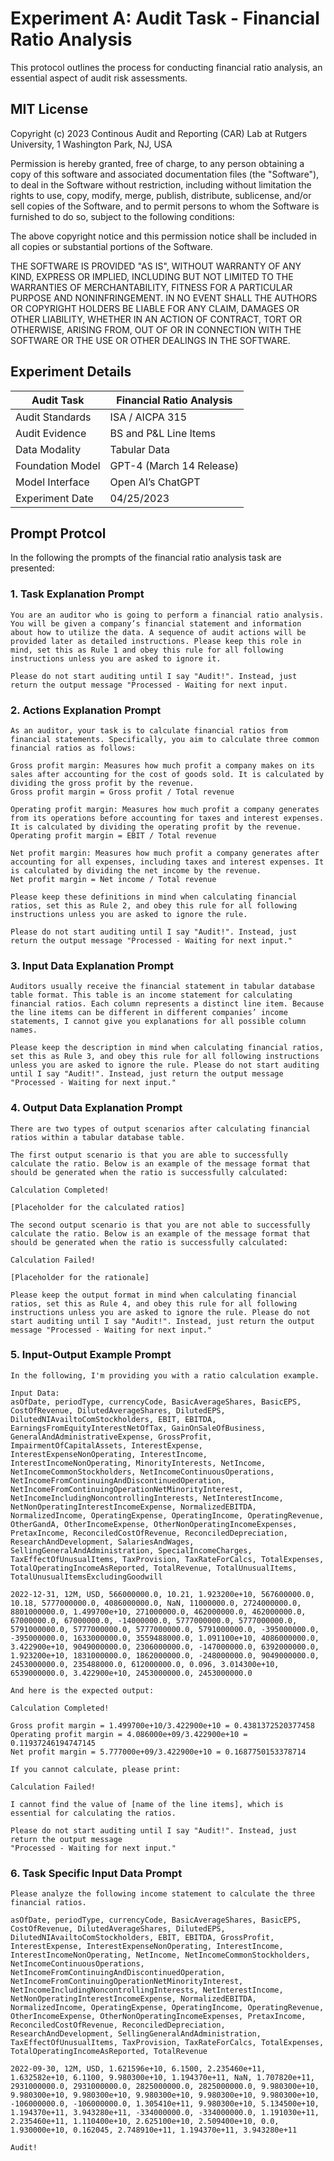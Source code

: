 
# Experiment A: Audit Task - Financial Ratio Analysis

This protocol outlines the process for conducting financial ratio analysis, an essential aspect of audit risk assessments.

## MIT License

Copyright (c) 2023 Continous Audit and Reporting (CAR) Lab 
at Rutgers University, 1 Washington Park, NJ, USA

Permission is hereby granted, free of charge, to any person obtaining a copy
of this software and associated documentation files (the "Software"), to deal
in the Software without restriction, including without limitation the rights
to use, copy, modify, merge, publish, distribute, sublicense, and/or sell
copies of the Software, and to permit persons to whom the Software is
furnished to do so, subject to the following conditions:

The above copyright notice and this permission notice shall be included in all
copies or substantial portions of the Software.

THE SOFTWARE IS PROVIDED "AS IS", WITHOUT WARRANTY OF ANY KIND, EXPRESS OR
IMPLIED, INCLUDING BUT NOT LIMITED TO THE WARRANTIES OF MERCHANTABILITY,
FITNESS FOR A PARTICULAR PURPOSE AND NONINFRINGEMENT. IN NO EVENT SHALL THE
AUTHORS OR COPYRIGHT HOLDERS BE LIABLE FOR ANY CLAIM, DAMAGES OR OTHER
LIABILITY, WHETHER IN AN ACTION OF CONTRACT, TORT OR OTHERWISE, ARISING FROM,
OUT OF OR IN CONNECTION WITH THE SOFTWARE OR THE USE OR OTHER DEALINGS IN THE
SOFTWARE.

## Experiment Details


| Audit Task       | Financial Ratio Analysis |
|------------------|--------------------------|
| Audit Standards  | ISA / AICPA 315          |
| Audit Evidence   | BS and P&L Line Items    |
| Data Modality    | Tabular Data             |
| Foundation Model | GPT-4 (March 14 Release) |
| Model Interface  | Open AI’s ChatGPT        |
| Experiment Date  | 04/25/2023               |


## Prompt Protcol

In the following the prompts of the financial ratio analysis task are presented: 

### 1. Task Explanation Prompt
```
You are an auditor who is going to perform a financial ratio analysis. You will be given a company’s financial statement and information about how to utilize the data. A sequence of audit actions will be provided later as detailed instructions. Please keep this role in mind, set this as Rule 1 and obey this rule for all following instructions unless you are asked to ignore it.

Please do not start auditing until I say "Audit!". Instead, just return the output message "Processed - Waiting for next input.
```

### 2. Actions Explanation Prompt
```
As an auditor, your task is to calculate financial ratios from financial statements. Specifically, you aim to calculate three common financial ratios as follows:

Gross profit margin: Measures how much profit a company makes on its sales after accounting for the cost of goods sold. It is calculated by dividing the gross profit by the revenue.
Gross profit margin = Gross profit / Total revenue

Operating profit margin: Measures how much profit a company generates from its operations before accounting for taxes and interest expenses. It is calculated by dividing the operating profit by the revenue.
Operating profit margin = EBIT / Total revenue

Net profit margin: Measures how much profit a company generates after accounting for all expenses, including taxes and interest expenses. It is calculated by dividing the net income by the revenue.
Net profit margin = Net income / Total revenue

Please keep these definitions in mind when calculating financial ratios, set this as Rule 2, and obey this rule for all following instructions unless you are asked to ignore the rule.

Please do not start auditing until I say "Audit!". Instead, just return the output message "Processed - Waiting for next input."
```

### 3. Input Data Explanation Prompt

```
Auditors usually receive the financial statement in tabular database table format. This table is an income statement for calculating financial ratios. Each column represents a distinct line item. Because the line items can be different in different companies’ income statements, I cannot give you explanations for all possible column names.

Please keep the description in mind when calculating financial ratios, set this as Rule 3, and obey this rule for all following instructions unless you are asked to ignore the rule. Please do not start auditing until I say "Audit!". Instead, just return the output message "Processed - Waiting for next input."
```

### 4. Output Data Explanation Prompt

```
There are two types of output scenarios after calculating financial ratios within a tabular database table.

The first output scenario is that you are able to successfully calculate the ratio. Below is an example of the message format that should be generated when the ratio is successfully calculated:

Calculation Completed!

[Placeholder for the calculated ratios]

The second output scenario is that you are not able to successfully calculate the ratio. Below is an example of the message format that should be generated when the ratio is successfully calculated:

Calculation Failed!

[Placeholder for the rationale]

Please keep the output format in mind when calculating financial ratios, set this as Rule 4, and obey this rule for all following instructions unless you are asked to ignore the rule. Please do not start auditing until I say "Audit!". Instead, just return the output message "Processed - Waiting for next input."
```

### 5. Input-Output Example Prompt

```
In the following, I'm providing you with a ratio calculation example.

Input Data:
asOfDate, periodType, currencyCode, BasicAverageShares, BasicEPS, CostOfRevenue, DilutedAverageShares, DilutedEPS, DilutedNIAvailtoComStockholders, EBIT, EBITDA, EarningsFromEquityInterestNetOfTax, GainOnSaleOfBusiness, GeneralAndAdministrativeExpense, GrossProfit, ImpairmentOfCapitalAssets, InterestExpense, InterestExpenseNonOperating, InterestIncome, InterestIncomeNonOperating, MinorityInterests, NetIncome, NetIncomeCommonStockholders, NetIncomeContinuousOperations, NetIncomeFromContinuingAndDiscontinuedOperation, NetIncomeFromContinuingOperationNetMinorityInterest, NetIncomeIncludingNoncontrollingInterests, NetInterestIncome, NetNonOperatingInterestIncomeExpense, NormalizedEBITDA, NormalizedIncome, OperatingExpense, OperatingIncome, OperatingRevenue, OtherGandA, OtherIncomeExpense, OtherNonOperatingIncomeExpenses, PretaxIncome, ReconciledCostOfRevenue, ReconciledDepreciation, ResearchAndDevelopment, SalariesAndWages, SellingGeneralAndAdministration, SpecialIncomeCharges, TaxEffectOfUnusualItems, TaxProvision, TaxRateForCalcs, TotalExpenses, TotalOperatingIncomeAsReported, TotalRevenue, TotalUnusualItems, TotalUnusualItemsExcludingGoodwill

2022-12-31, 12M, USD, 566000000.0, 10.21, 1.923200e+10, 567600000.0, 10.18, 5777000000.0, 4086000000.0, NaN, 11000000.0, 2724000000.0, 8801000000.0, 1.499700e+10, 271000000.0, 462000000.0, 462000000.0, 67000000.0, 67000000.0, -14000000.0, 5777000000.0, 5777000000.0, 5791000000.0, 5777000000.0, 5777000000.0, 5791000000.0, -395000000.0, -395000000.0, 1633000000.0, 3559488000.0, 1.091100e+10, 4086000000.0, 3.422900e+10, 9049000000.0, 2306000000.0, -147000000.0, 6392000000.0, 1.923200e+10, 1831000000.0, 1862000000.0, -248000000.0, 9049000000.0, 2453000000.0, 235488000.0, 612000000.0, 0.096, 3.014300e+10, 6539000000.0, 3.422900e+10, 2453000000.0, 2453000000.0

And here is the expected output:

Calculation Completed!

Gross profit margin = 1.499700e+10/3.422900e+10 = 0.4381372520377458
Operating profit margin = 4.086000e+09/3.422900e+10 = 0.11937246194747145
Net profit margin = 5.777000e+09/3.422900e+10 = 0.1687750153378714

If you cannot calculate, please print:

Calculation Failed!

I cannot find the value of [name of the line items], which is essential for calculating the ratios.

Please do not start auditing until I say "Audit!". Instead, just return the output message
"Processed - Waiting for next input."
```

### 6. Task Specific Input Data Prompt 

```
Please analyze the following income statement to calculate the three financial ratios.

asOfDate, periodType, currencyCode, BasicAverageShares, BasicEPS, CostOfRevenue, DilutedAverageShares, DilutedEPS, DilutedNIAvailtoComStockholders, EBIT, EBITDA, GrossProfit, InterestExpense, InterestExpenseNonOperating, InterestIncome, InterestIncomeNonOperating, NetIncome, NetIncomeCommonStockholders, NetIncomeContinuousOperations, NetIncomeFromContinuingAndDiscontinuedOperation, NetIncomeFromContinuingOperationNetMinorityInterest, NetIncomeIncludingNoncontrollingInterests, NetInterestIncome, NetNonOperatingInterestIncomeExpense, NormalizedEBITDA, NormalizedIncome, OperatingExpense, OperatingIncome, OperatingRevenue, OtherIncomeExpense, OtherNonOperatingIncomeExpenses, PretaxIncome, ReconciledCostOfRevenue, ReconciledDepreciation, ResearchAndDevelopment, SellingGeneralAndAdministration, TaxEffectOfUnusualItems, TaxProvision, TaxRateForCalcs, TotalExpenses, TotalOperatingIncomeAsReported, TotalRevenue

2022-09-30, 12M, USD, 1.621596e+10, 6.1500, 2.235460e+11, 1.632582e+10, 6.1100, 9.980300e+10, 1.194370e+11, NaN, 1.707820e+11, 2931000000.0, 2931000000.0, 2825000000.0, 2825000000.0, 9.980300e+10, 9.980300e+10, 9.980300e+10, 9.980300e+10, 9.980300e+10, 9.980300e+10, -106000000.0, -106000000.0, 1.305410e+11, 9.980300e+10, 5.134500e+10, 1.194370e+11, 3.943280e+11, -334000000.0, -334000000.0, 1.191030e+11, 2.235460e+11, 1.110400e+10, 2.625100e+10, 2.509400e+10, 0.0, 1.930000e+10, 0.162045, 2.748910e+11, 1.194370e+11, 3.943280e+11

Audit!
```
